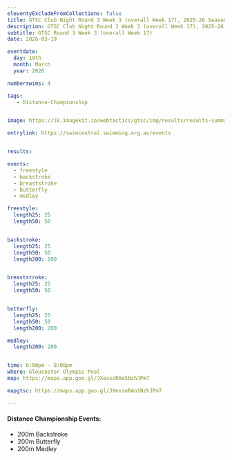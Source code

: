 ```yaml
--- 
eleventyExcludeFromCollections: false
title: GTSC Club Night Round 3 Week 3 (overall Week 17), 2025-26 Season
description: GTSC Club Night Round 3 Week 3 (overall Week 17), 2025-26 Season
subtitle: GTSC Round 3 Week 3 (overall Week 17)
date: 2026-03-19

eventdate:
  day: 19th
  month: March
  year: 2026

numberswims: 4

tags:
   - Distance-Championship


image: https://ik.imagekit.io/webtactics/gtsc/img/results/results-summary-17.jpg

entrylink: https://swimcentral.swimming.org.au/events


results: 

events:
  - freestyle
  - backstroke
  - breaststroke
  - butterfly
  - medley

freestyle:
  length25: 25
  length50: 50


backstroke:
  length25: 25
  length50: 50
  length200: 200


breaststroke:
  length25: 25
  length50: 50


butterfly:
  length25: 25
  length50: 50
  length200: 200

medley:
  length200: 200


time: 6:00pm - 8:00pm
where: Gloucester Olympic Pool
map: https://maps.app.goo.gl/JXexsoRAoSNzhJPm7

mapgtsc: https://maps.app.goo.gl/JXexsoRAoSNzhJPm7

---
```

<h4>Distance Championship Events:</h4>
<ul>
<li>200m Backstroke</li>
<li>200m Butterfly</li>
<li>200m Medley</li>
</ul>
<div class="tworemdotteddivider"></div>